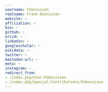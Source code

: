 ```yaml
---
username: Fdennissen
realname: Frank Dennissen
website: ~
affiliation: ~
bio: ~
github: ~
orcid: ~
linkedin: ~
googlescholar: ~
wikidata: ~
twitter: ~
mastodon-url: ~
meta: ~
instagram: ~
redirect_from:
- /index.php/User:Fdennissen
- /index.php/Special:Contributions/Fdennissen
---
```

